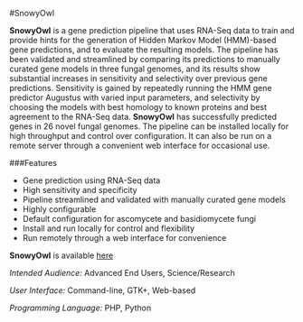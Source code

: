 #SnowyOwl

**SnowyOwl** is a gene prediction pipeline that uses RNA-Seq data to train and provide hints for the generation of Hidden Markov Model (HMM)-based gene predictions, and to evaluate the resulting models. The pipeline has been validated and streamlined by comparing its predictions to manually curated gene models in three fungal genomes, and its results show substantial increases in sensitivity and selectivity over previous gene predictions. Sensitivity is gained by repeatedly running the HMM gene predictor Augustus with varied input parameters, and selectivity by choosing the models with best homology to known proteins and best agreement to the RNA-Seq data. **SnowyOwl** has successfully predicted genes in 26 novel fungal genomes.
The pipeline can be installed locally for high throughput and control over configuration. It can also be run on a remote server through a convenient web interface for occasional use.

###Features

- Gene prediction using RNA-Seq data
- High sensitivity and specificity
- Pipeline streamlined and validated with manually curated gene models
- Highly configurable
- Default configuration for ascomycete and basidiomycete fungi
- Install and run locally for control and flexibility
- Run remotely through a web interface for convenience

**SnowyOwl** is available [here](http://sourceforge.net/projects/snowyowl/)

*Intended Audience:* Advanced End Users, Science/Research

*User Interface:* Command-line, GTK+, Web-based

*Programming Language:* PHP, Python
